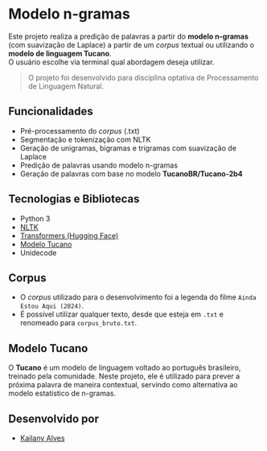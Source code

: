 # Modelo n-gramas

Este projeto realiza a predição de palavras a partir do **modelo n-gramas** (com suavização de Laplace) a partir de um _corpus_ textual ou utilizando o **modelo de linguagem Tucano**.  
O usuário escolhe via terminal qual abordagem deseja utilizar.

> O projeto foi desenvolvido para disciplina optativa de Processamento de Linguagem Natural.

## Funcionalidades

- Pré-processamento do _corpus_ (.txt)
- Segmentação e tokenização com NLTK
- Geração de unigramas, bigramas e trigramas com suavização de Laplace
- Predição de palavras usando modelo n-gramas
- Geração de palavras com base no modelo **TucanoBR/Tucano-2b4**

## Tecnologias e Bibliotecas

- Python 3
- [NLTK](https://www.nltk.org/)
- [Transformers (Hugging Face)](https://huggingface.co/transformers/)
- [Modelo Tucano](https://huggingface.co/TucanoBR/Tucano-2b4)
- Unidecode

## Corpus
- O _corpus_ utilizado para o desenvolvimento foi a legenda do filme `Ainda Estou Aqui (2024)`.
- É possível utilizar qualquer texto, desde que esteja em `.txt` e renomeado para `corpus_bruto.txt`.
  
## Modelo Tucano
O **Tucano** é um modelo de linguagem voltado ao português brasileiro, treinado pela comunidade. Neste projeto, ele é utilizado para prever a próxima palavra de maneira contextual, servindo como alternativa ao modelo estatístico de n-gramas.

## Desenvolvido por
- [Kailany Alves](https://github.com/kailanyas)
  
